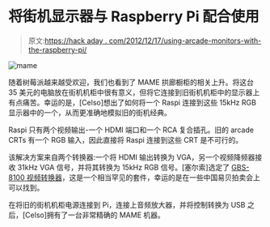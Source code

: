 # 将街机显示器与 Raspberry Pi 配合使用

> 原文:[https://hack aday . com/2012/12/17/using-arcade-monitors-with-the-raspberry-pi/](https://hackaday.com/2012/12/17/using-arcade-monitors-with-the-raspberry-pi/)

![mame](../Images/ed58f10fd36297443be7385fad503b22.png)

随着树莓派越来越受欢迎，我们也看到了 MAME 拱廊橱柜的相关上升。将这台 35 美元的电脑放在街机机柜中很有意义，但将它连接到旧街机机柜中的显示器上有点痛苦。幸运的是，[Celso]想出了如何将一个 Raspi 连接到这些 15kHz RGB 显示器中的一个，从而更准确地模拟旧的街机经典。

Raspi 只有两个视频输出-一个 HDMI 端口和一个 RCA 复合插孔。旧的 arcade CRTs 有一个 RGB 输入，因此直接将 Raspi 连接到这些 CRT 是不可行的。

该解决方案来自两个转换器:一个将 HDMI 输出转换为 VGA，另一个视频降频器接收 31kHz VGA 信号，并将其转换为 15kHz RGB 信号。[塞尔索]选定了 [GBS-8100 视频转换器](http://www.digitalsystemsdesign.co.uk/product_uploads/13153855771.pdf)，这是一个相当罕见的套件，幸运的是在一些中国易贝拍卖会上可以找到。

在将旧的街机机柜电源连接到 Pi，连接上音频放大器，并将控制转换为 USB 之后，[Celso]拥有了一台非常精确的 MAME 机器。